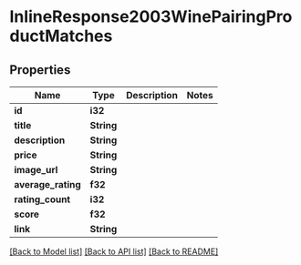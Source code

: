 # InlineResponse2003WinePairingProductMatches

## Properties

Name | Type | Description | Notes
------------ | ------------- | ------------- | -------------
**id** | **i32** |  | 
**title** | **String** |  | 
**description** | **String** |  | 
**price** | **String** |  | 
**image_url** | **String** |  | 
**average_rating** | **f32** |  | 
**rating_count** | **i32** |  | 
**score** | **f32** |  | 
**link** | **String** |  | 

[[Back to Model list]](../README.md#documentation-for-models) [[Back to API list]](../README.md#documentation-for-api-endpoints) [[Back to README]](../README.md)



